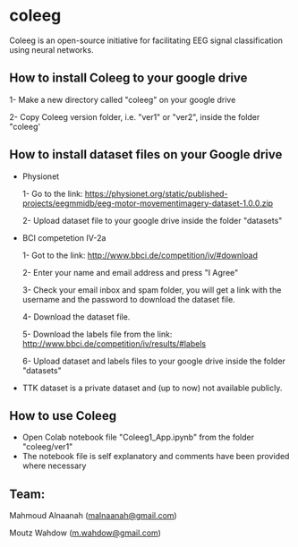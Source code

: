 # coleeg
Coleeg is an open-source initiative for facilitating EEG signal classification using neural networks.

## How to install Coleeg to your google drive

  1- Make a new directory called "coleeg" on your google drive
  
  2- Copy Coleeg version folder, i.e. "ver1" or "ver2", inside the folder "coleeg'

## How to install dataset files on your Google drive

  * Physionet

    1- Go to the link: https://physionet.org/static/published-projects/eegmmidb/eeg-motor-movementimagery-dataset-1.0.0.zip
    
    2- Upload dataset file to your google drive inside the folder "datasets"

  * BCI competetion IV-2a  

    1- Got to the link: http://www.bbci.de/competition/iv/#download    
    
    2- Enter your name and email address and press "I Agree"
    
    3- Check your email inbox and spam folder, you will get a link with the username and the password to download the dataset file.
    
    4- Download the dataset file.
    
    5- Download the labels file from the link: http://www.bbci.de/competition/iv/results/#labels
    
    6- Upload dataset and labels files to your google drive inside the folder "datasets"
    
  * TTK dataset is a private dataset and (up to now) not available publicly.

## How to use Coleeg
* Open Colab notebook file "Coleeg1_App.ipynb"  from the folder "coleeg/ver1"
* The notebook file is self explanatory and comments have been provided where necessary

## Team:

Mahmoud Alnaanah (malnaanah@gmail.com)

Moutz Wahdow (m.wahdow@gmail.com)
